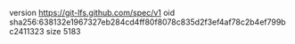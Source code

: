 version https://git-lfs.github.com/spec/v1
oid sha256:638132e1967327eb284cd4ff80f8078c835d2f3ef4af78c2b4ef799bc2411323
size 5183
